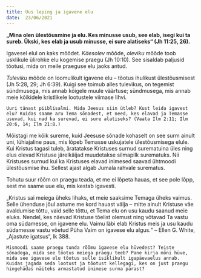 ```yaml
---
title: Uus leping ja igavene elu  
date:  23/06/2021  
---
```


**„Mina olen ülestõusmine ja elu. Kes minusse usub, see elab, isegi kui ta sureb. Ükski, kes elab ja usub minusse, ei sure alatiseks“ (Jh 11:25, 26).**

Igavesel elul on kaks mõõdet. _Käesolev_ mõõde, _oleviku_ mõõde toob usklikule ülirohke elu kogemise praegu (Jh 10:10). See sisaldab paljusid tõotusi, mida on meile praeguse elu jaoks antud.

_Tuleviku_ mõõde on loomulikult igavene elu – tõotus ihulikust ülestõusmisest (Jh 5:28, 29; Jh 6:39). Kuigi see toimub alles tulevikus, on tegemist sündmusega, mis annab kõigele muule väärtuse; sündmusega, mis annab meie kõikidele kristlikele lootustele viimase lihvi.

`Uuri tänast piiblisalmi. Mida Jeesus siin ütleb? Kust leida igavest elu? Kuidas saame aru Tema sõnadest, et need, kes elavad ja Temasse usuvad, kui nad ka surevad, ei sure alatiseks? (Vaata Ilm 2:11; Ilm 20:6, 14; Ilm 21:8.)`

Mõistagi me kõik sureme, kuid Jeesuse sõnade kohaselt on see surm ainult uni, lühiajaline paus, mis lõpeb Temasse uskujatele ülestõusmisega elule. Kui Kristus tagasi tuleb, äratatakse Kristuses surnud surematuina üles ning elus olevad Kristuse järelkäijad muudetakse silmapilk surematuks. Nii Kristuses surnud kui ka Kristuses elavad inimesed saavad ühtmoodi ülestõusmise ihu. Sellest ajast algab Jumala rahvale surematus.

Tohutu suur rõõm on praegu teada, et me ei lõpeta hauas, et see pole lõpp, sest me saame uue elu, mis kestab igavesti.

„Kristus sai meiega üheks lihaks, et meie saaksime Temaga üheks vaimus. Selle ühenduse jõul astume me kord hauast välja – mitte ainult Kristuse väe avaldumise tõttu, vaid selle tõttu, et Tema elu on usu kaudu saanud meie eluks. Nendel, kes näevad Kristuse tõelist olemust ning võtavad Ta vastu oma südamesse, on igavene elu. Vaimu läbi elab Kristus meis ja usu kaudu südamesse vastu võetud Püha Vaim on igavese elu algus.“ – Ellen G. White, „Ajastute igatsus“, lk 388.

`Mismoodi saame praegu tunda rõõmu igavese elu hüvedest? Teiste sõnadega, mida see tõotus meiega praegu teeb? Pane kirja mõni hüve, mida see igavese elu tõotus sulle isiklikult igapäevaelus annab. Kuidas jagada seda lootust ja tõotust kellegagi, kes on just praegu hingehädas näiteks armastatud inimese surma pärast?`